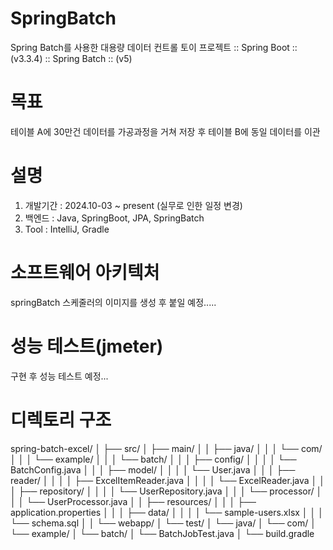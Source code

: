 # SpringBatch
Spring Batch를 사용한 대용량 데이터 컨트롤 토이 프로젝트
:: Spring Boot ::                (v3.3.4)
:: Spring Batch ::               (v5)

# 목표
테이블 A에 30만건 데이터를 가공과정을 거쳐 저장 후 테이블 B에 동일 데이터를 이관

# 설명
1. 개발기간 : 2024.10-03 ~ present (실무로 인한 일정 변경)
2. 백엔드 : Java, SpringBoot, JPA, SpringBatch
3. Tool : IntelliJ, Gradle

# 소프트웨어 아키텍처
springBatch 스케줄러의 이미지를 생성 후 붙일 예정.....

# 성능 테스트(jmeter)
구현 후 성능 테스트 예정...

# 디렉토리 구조
spring-batch-excel/
│
├── src/
│   ├── main/
│   │   ├── java/
│   │   │   └── com/
│   │   │       └── example/
│   │   │           └── batch/
│   │   │               ├── config/
│   │   │               │   └── BatchConfig.java
│   │   │               ├── model/
│   │   │               │   └── User.java
│   │   │               ├── reader/
│   │   │               │   ├── ExcelItemReader.java
│   │   │               │   └── ExcelReader.java
│   │   │               ├── repository/
│   │   │               │   └── UserRepository.java
│   │   │               └── processor/
│   │   │                   └── UserProcessor.java
│   │   ├── resources/
│   │   │   ├── application.properties
│   │   │   ├── data/
│   │   │   │   └── sample-users.xlsx
│   │   │   └── schema.sql
│   │   └── webapp/
│   └── test/
│       └── java/
│           └── com/
│               └── example/
│                   └── batch/
│                       └── BatchJobTest.java
│
└── build.gradle
